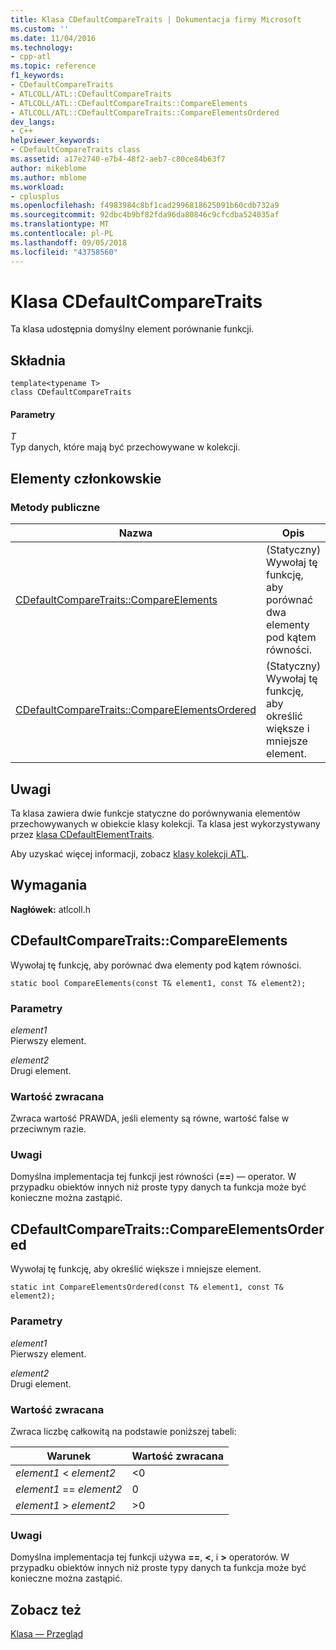 ```yaml
---
title: Klasa CDefaultCompareTraits | Dokumentacja firmy Microsoft
ms.custom: ''
ms.date: 11/04/2016
ms.technology:
- cpp-atl
ms.topic: reference
f1_keywords:
- CDefaultCompareTraits
- ATLCOLL/ATL::CDefaultCompareTraits
- ATLCOLL/ATL::CDefaultCompareTraits::CompareElements
- ATLCOLL/ATL::CDefaultCompareTraits::CompareElementsOrdered
dev_langs:
- C++
helpviewer_keywords:
- CDefaultCompareTraits class
ms.assetid: a17e2740-e7b4-48f2-aeb7-c80ce84b63f7
author: mikeblome
ms.author: mblome
ms.workload:
- cplusplus
ms.openlocfilehash: f4983984c8bf1cad2996818625091b60cdb732a9
ms.sourcegitcommit: 92dbc4b9bf82fda96da80846c9cfcdba524035af
ms.translationtype: MT
ms.contentlocale: pl-PL
ms.lasthandoff: 09/05/2018
ms.locfileid: "43758560"
---
```

# <a name="cdefaultcomparetraits-class"></a>Klasa CDefaultCompareTraits

Ta klasa udostępnia domyślny element porównanie funkcji.

## <a name="syntax"></a>Składnia

```
template<typename T>  
class CDefaultCompareTraits
```

#### <a name="parameters"></a>Parametry

*T*  
Typ danych, które mają być przechowywane w kolekcji.

## <a name="members"></a>Elementy członkowskie

### <a name="public-methods"></a>Metody publiczne

|Nazwa|Opis|
|----------|-----------------|
|[CDefaultCompareTraits::CompareElements](#compareelements)|(Statyczny) Wywołaj tę funkcję, aby porównać dwa elementy pod kątem równości.|
|[CDefaultCompareTraits::CompareElementsOrdered](#compareelementsordered)|(Statyczny) Wywołaj tę funkcję, aby określić większe i mniejsze element.|

## <a name="remarks"></a>Uwagi

Ta klasa zawiera dwie funkcje statyczne do porównywania elementów przechowywanych w obiekcie klasy kolekcji. Ta klasa jest wykorzystywany przez [klasa CDefaultElementTraits](../../atl/reference/cdefaultelementtraits-class.md).

Aby uzyskać więcej informacji, zobacz [klasy kolekcji ATL](../../atl/atl-collection-classes.md).

## <a name="requirements"></a>Wymagania

**Nagłówek:** atlcoll.h

##  <a name="compareelements"></a>  CDefaultCompareTraits::CompareElements

Wywołaj tę funkcję, aby porównać dwa elementy pod kątem równości.

```
static bool CompareElements(const T& element1, const T& element2);
```

### <a name="parameters"></a>Parametry

*element1*  
Pierwszy element.

*element2*  
Drugi element.

### <a name="return-value"></a>Wartość zwracana

Zwraca wartość PRAWDA, jeśli elementy są równe, wartość false w przeciwnym razie.

### <a name="remarks"></a>Uwagi

Domyślna implementacja tej funkcji jest równości (**==**) — operator. W przypadku obiektów innych niż proste typy danych ta funkcja może być konieczne można zastąpić.

##  <a name="compareelementsordered"></a>  CDefaultCompareTraits::CompareElementsOrdered

Wywołaj tę funkcję, aby określić większe i mniejsze element.

```
static int CompareElementsOrdered(const T& element1, const T& element2);
```

### <a name="parameters"></a>Parametry

*element1*  
Pierwszy element.

*element2*  
Drugi element.

### <a name="return-value"></a>Wartość zwracana

Zwraca liczbę całkowitą na podstawie poniższej tabeli:

|Warunek|Wartość zwracana|
|---------------|------------------|
|*element1* < *element2*|<0|
|*element1* == *element2*|0|
|*element1* > *element2*|>0|

### <a name="remarks"></a>Uwagi

Domyślna implementacja tej funkcji używa **==**, **\<**, i **>** operatorów. W przypadku obiektów innych niż proste typy danych ta funkcja może być konieczne można zastąpić.

## <a name="see-also"></a>Zobacz też

[Klasa — Przegląd](../../atl/atl-class-overview.md)
